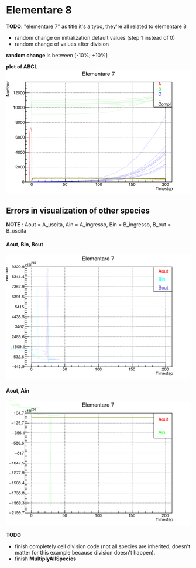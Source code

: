 # Elementare 8

__TODO__: "elementare 7" as title it's a typo, they're all related to elementare 8

* random change on initialization default values (step 1 instead of 0)
* random change of values after division

__random change__ is between [-10%; +10%]

__plot of ABCL__
![ABCL](ABCL.png)

## Errors in visualization of other species
__NOTE__ : Aout = A_uscita, Ain = A_ingresso, Bin = B_ingresso, B_out = B_uscita

#### __Aout, Bin, Bout__

![Error_1](error1.png)

#### __Aout, Ain__

![Error_2](error2.png)

__TODO__  
* finish completely cell division code (not all species are inherited, doesn't matter for this example because division doesn't happen).
* finish __MultiplyAllSpecies__
